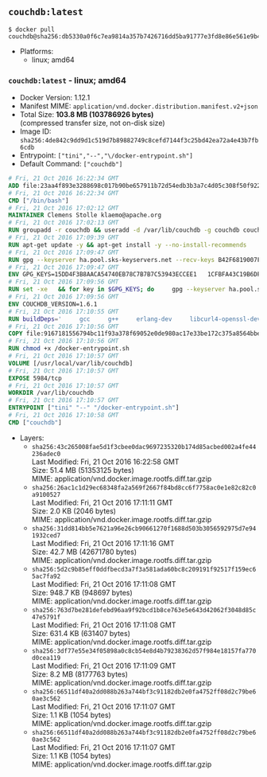 ## `couchdb:latest`

```console
$ docker pull couchdb@sha256:db5330a0f6c7ea9814a357b7426716dd5ba91777e3fd8e86e561e9b41811f012
```

-	Platforms:
	-	linux; amd64

### `couchdb:latest` - linux; amd64

-	Docker Version: 1.12.1
-	Manifest MIME: `application/vnd.docker.distribution.manifest.v2+json`
-	Total Size: **103.8 MB (103786926 bytes)**  
	(compressed transfer size, not on-disk size)
-	Image ID: `sha256:4de842c9dd9d1c519d7b89882749c8cefd7144f3c25bd42ea72a4e43b7fb6cdb`
-	Entrypoint: `["tini","--","\/docker-entrypoint.sh"]`
-	Default Command: `["couchdb"]`

```dockerfile
# Fri, 21 Oct 2016 16:22:34 GMT
ADD file:23aa4f893e3288698c017b90be657911b72d54edb3b3a7c4d05c308f50f9228f in / 
# Fri, 21 Oct 2016 16:22:34 GMT
CMD ["/bin/bash"]
# Fri, 21 Oct 2016 17:02:12 GMT
MAINTAINER Clemens Stolle klaemo@apache.org
# Fri, 21 Oct 2016 17:02:13 GMT
RUN groupadd -r couchdb && useradd -d /var/lib/couchdb -g couchdb couchdb
# Fri, 21 Oct 2016 17:09:39 GMT
RUN apt-get update -y && apt-get install -y --no-install-recommends     ca-certificates     curl     erlang-nox     libicu52     libmozjs185-1.0     libnspr4     libnspr4-0d   && rm -rf /var/lib/apt/lists/*
# Fri, 21 Oct 2016 17:09:47 GMT
RUN gpg --keyserver ha.pool.sks-keyservers.net --recv-keys B42F6819007F00F88E364FD4036A9C25BF357DD4   && curl -o /usr/local/bin/gosu -fSL "https://github.com/tianon/gosu/releases/download/1.7/gosu-$(dpkg --print-architecture)"   && curl -o /usr/local/bin/gosu.asc -fSL "https://github.com/tianon/gosu/releases/download/1.7/gosu-$(dpkg --print-architecture).asc"   && gpg --verify /usr/local/bin/gosu.asc   && rm /usr/local/bin/gosu.asc   && chmod +x /usr/local/bin/gosu   && gpg --keyserver ha.pool.sks-keyservers.net --recv-keys 6380DC428747F6C393FEACA59A84159D7001A4E5   && curl -o /usr/local/bin/tini -fSL "https://github.com/krallin/tini/releases/download/v0.9.0/tini"   && curl -o /usr/local/bin/tini.asc -fSL "https://github.com/krallin/tini/releases/download/v0.9.0/tini.asc"   && gpg --verify /usr/local/bin/tini.asc   && rm /usr/local/bin/tini.asc   && chmod +x /usr/local/bin/tini
# Fri, 21 Oct 2016 17:09:47 GMT
ENV GPG_KEYS=15DD4F3B8AACA54740EB78C7B7B7C53943ECCEE1   1CFBFA43C19B6DF4A0CA3934669C02FFDF3CEBA3   25BBBAC113C1BFD5AA594A4C9F96B92930380381   4BFCA2B99BADC6F9F105BEC9C5E32E2D6B065BFB   5D680346FAA3E51B29DBCB681015F68F9DA248BC   7BCCEB868313DDA925DF1805ECA5BCB7BB9656B0   C3F4DFAEAD621E1C94523AEEC376457E61D50B88   D2B17F9DA23C0A10991AF2E3D9EE01E47852AEE4   E0AF0A194D55C84E4A19A801CDB0C0F904F4EE9B
# Fri, 21 Oct 2016 17:09:56 GMT
RUN set -xe   && for key in $GPG_KEYS; do     gpg --keyserver ha.pool.sks-keyservers.net --recv-keys "$key";   done
# Fri, 21 Oct 2016 17:09:56 GMT
ENV COUCHDB_VERSION=1.6.1
# Fri, 21 Oct 2016 17:10:55 GMT
RUN buildDeps='     gcc     g++     erlang-dev     libcurl4-openssl-dev     libicu-dev     libmozjs185-dev     libnspr4-dev     make   '   && apt-get update && apt-get install -y --no-install-recommends $buildDeps   && curl -fSL http://apache.osuosl.org/couchdb/source/$COUCHDB_VERSION/apache-couchdb-$COUCHDB_VERSION.tar.gz -o couchdb.tar.gz   && curl -fSL https://www.apache.org/dist/couchdb/source/$COUCHDB_VERSION/apache-couchdb-$COUCHDB_VERSION.tar.gz.asc -o couchdb.tar.gz.asc   && gpg --verify couchdb.tar.gz.asc   && mkdir -p /usr/src/couchdb   && tar -xzf couchdb.tar.gz -C /usr/src/couchdb --strip-components=1   && cd /usr/src/couchdb   && ./configure --with-js-lib=/usr/lib --with-js-include=/usr/include/mozjs   && make && make install   && apt-get purge -y --auto-remove $buildDeps   && rm -rf /var/lib/apt/lists/* /usr/src/couchdb /couchdb.tar.gz*   && chown -R couchdb:couchdb     /usr/local/lib/couchdb /usr/local/etc/couchdb     /usr/local/var/lib/couchdb /usr/local/var/log/couchdb /usr/local/var/run/couchdb   && chmod -R g+rw     /usr/local/lib/couchdb /usr/local/etc/couchdb     /usr/local/var/lib/couchdb /usr/local/var/log/couchdb /usr/local/var/run/couchdb   && mkdir -p /var/lib/couchdb   && sed -e 's/^bind_address = .*$/bind_address = 0.0.0.0/' -i /usr/local/etc/couchdb/default.ini   && sed -e 's!/usr/local/var/log/couchdb/couch.log$!/dev/null!' -i /usr/local/etc/couchdb/default.ini
# Fri, 21 Oct 2016 17:10:56 GMT
COPY file:9167181556794bc11f93a378f69052e0de980ac17e33be172c375a8564bbe89a in / 
# Fri, 21 Oct 2016 17:10:56 GMT
RUN chmod +x /docker-entrypoint.sh
# Fri, 21 Oct 2016 17:10:57 GMT
VOLUME [/usr/local/var/lib/couchdb]
# Fri, 21 Oct 2016 17:10:57 GMT
EXPOSE 5984/tcp
# Fri, 21 Oct 2016 17:10:57 GMT
WORKDIR /var/lib/couchdb
# Fri, 21 Oct 2016 17:10:57 GMT
ENTRYPOINT ["tini" "--" "/docker-entrypoint.sh"]
# Fri, 21 Oct 2016 17:10:58 GMT
CMD ["couchdb"]
```

-	Layers:
	-	`sha256:43c265008fae5d1f3cbee0dac9697235320b174d85acbed002a4fe44236adec0`  
		Last Modified: Fri, 21 Oct 2016 16:22:58 GMT  
		Size: 51.4 MB (51353125 bytes)  
		MIME: application/vnd.docker.image.rootfs.diff.tar.gzip
	-	`sha256:26ac1c1d29ec68348fa2a569f2667f84bd8cc6f7758ac0e1e82c82c0a9100527`  
		Last Modified: Fri, 21 Oct 2016 17:11:11 GMT  
		Size: 2.0 KB (2046 bytes)  
		MIME: application/vnd.docker.image.rootfs.diff.tar.gzip
	-	`sha256:31dd814bb5e7621a96e26cb90661270f1688d503b3056592975d7e941932ced7`  
		Last Modified: Fri, 21 Oct 2016 17:11:16 GMT  
		Size: 42.7 MB (42671780 bytes)  
		MIME: application/vnd.docker.image.rootfs.diff.tar.gzip
	-	`sha256:5d2c9b85eff0ddfbecd3a7f3a581ada60bc8c209191f92517f159ec65ac7fa92`  
		Last Modified: Fri, 21 Oct 2016 17:11:08 GMT  
		Size: 948.7 KB (948697 bytes)  
		MIME: application/vnd.docker.image.rootfs.diff.tar.gzip
	-	`sha256:763d7be281defebd96aa9f92bcd1b8ce763e5e643d42062f3048d85c47e5791f`  
		Last Modified: Fri, 21 Oct 2016 17:11:08 GMT  
		Size: 631.4 KB (631407 bytes)  
		MIME: application/vnd.docker.image.rootfs.diff.tar.gzip
	-	`sha256:3df77e55e34f05898a0c8cb54e8d4b79238362d57f984e18157fa770d0cea119`  
		Last Modified: Fri, 21 Oct 2016 17:11:09 GMT  
		Size: 8.2 MB (8177763 bytes)  
		MIME: application/vnd.docker.image.rootfs.diff.tar.gzip
	-	`sha256:66511df40a2dd088b263a744bf3c91182db2e0fa4752ff08d2c79be60ae3c562`  
		Last Modified: Fri, 21 Oct 2016 17:11:07 GMT  
		Size: 1.1 KB (1054 bytes)  
		MIME: application/vnd.docker.image.rootfs.diff.tar.gzip
	-	`sha256:66511df40a2dd088b263a744bf3c91182db2e0fa4752ff08d2c79be60ae3c562`  
		Last Modified: Fri, 21 Oct 2016 17:11:07 GMT  
		Size: 1.1 KB (1054 bytes)  
		MIME: application/vnd.docker.image.rootfs.diff.tar.gzip
